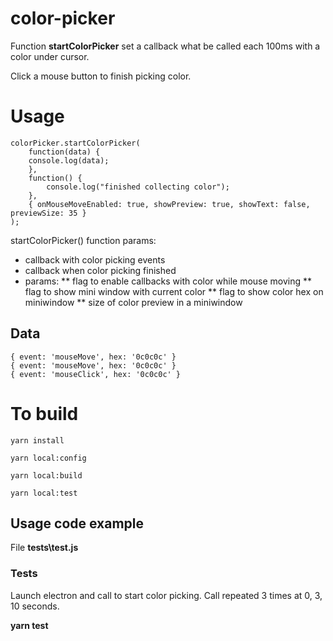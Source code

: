 
# color-picker

Function **startColorPicker** set a callback what be called each 100ms with a color under cursor.

Click a mouse button to finish picking color.

  

# Usage

    colorPicker.startColorPicker(
	    function(data) {
	    console.log(data);
	    },
	    function() {
		    console.log("finished collecting color");
	    },
	    { onMouseMoveEnabled: true, showPreview: true, showText: false, previewSize: 35 }
    );

startColorPicker() function params:
* callback with color picking events
* callback when color picking finished
* params:
** flag to enable callbacks with color while mouse moving 
** flag to show mini window with current color
** flag to show color hex on miniwindow
** size of color preview in a miniwindow


## Data
	
	{ event: 'mouseMove', hex: '0c0c0c' }
	{ event: 'mouseMove', hex: '0c0c0c' }
	{ event: 'mouseClick', hex: '0c0c0c' }

  

# To build

    yarn install
    
    yarn local:config
    
    yarn local:build 

    yarn local:test 
  

## Usage code example

File **tests\test.js**

  

### Tests
Launch electron and call to start color picking. Call repeated 3 times at 0, 3, 10 seconds. 

**yarn test** 

